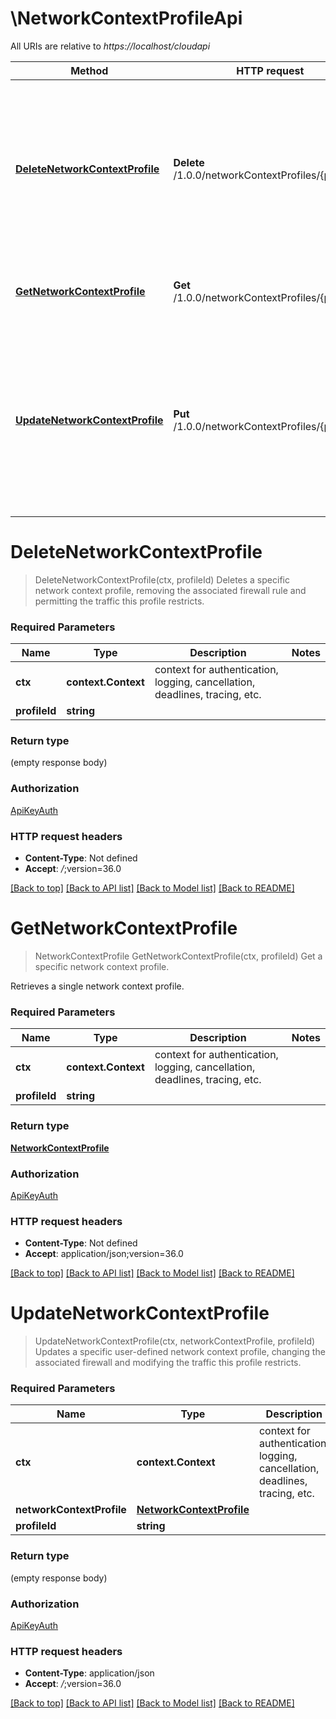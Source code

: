 # \NetworkContextProfileApi

All URIs are relative to *https://localhost/cloudapi*

Method | HTTP request | Description
------------- | ------------- | -------------
[**DeleteNetworkContextProfile**](NetworkContextProfileApi.md#DeleteNetworkContextProfile) | **Delete** /1.0.0/networkContextProfiles/{profileId} | Deletes a specific network context profile, removing the associated firewall rule and permitting the traffic this profile restricts.
[**GetNetworkContextProfile**](NetworkContextProfileApi.md#GetNetworkContextProfile) | **Get** /1.0.0/networkContextProfiles/{profileId} | Get a specific network context profile.
[**UpdateNetworkContextProfile**](NetworkContextProfileApi.md#UpdateNetworkContextProfile) | **Put** /1.0.0/networkContextProfiles/{profileId} | Updates a specific user-defined network context profile, changing the associated firewall and modifying the traffic this profile restricts.


# **DeleteNetworkContextProfile**
> DeleteNetworkContextProfile(ctx, profileId)
Deletes a specific network context profile, removing the associated firewall rule and permitting the traffic this profile restricts.

### Required Parameters

Name | Type | Description  | Notes
------------- | ------------- | ------------- | -------------
 **ctx** | **context.Context** | context for authentication, logging, cancellation, deadlines, tracing, etc.
  **profileId** | **string**|  | 

### Return type

 (empty response body)

### Authorization

[ApiKeyAuth](../README.md#ApiKeyAuth)

### HTTP request headers

 - **Content-Type**: Not defined
 - **Accept**: *_/_*;version=36.0

[[Back to top]](#) [[Back to API list]](../README.md#documentation-for-api-endpoints) [[Back to Model list]](../README.md#documentation-for-models) [[Back to README]](../README.md)

# **GetNetworkContextProfile**
> NetworkContextProfile GetNetworkContextProfile(ctx, profileId)
Get a specific network context profile.

Retrieves a single network context profile. 

### Required Parameters

Name | Type | Description  | Notes
------------- | ------------- | ------------- | -------------
 **ctx** | **context.Context** | context for authentication, logging, cancellation, deadlines, tracing, etc.
  **profileId** | **string**|  | 

### Return type

[**NetworkContextProfile**](NetworkContextProfile.md)

### Authorization

[ApiKeyAuth](../README.md#ApiKeyAuth)

### HTTP request headers

 - **Content-Type**: Not defined
 - **Accept**: application/json;version=36.0

[[Back to top]](#) [[Back to API list]](../README.md#documentation-for-api-endpoints) [[Back to Model list]](../README.md#documentation-for-models) [[Back to README]](../README.md)

# **UpdateNetworkContextProfile**
> UpdateNetworkContextProfile(ctx, networkContextProfile, profileId)
Updates a specific user-defined network context profile, changing the associated firewall and modifying the traffic this profile restricts.

### Required Parameters

Name | Type | Description  | Notes
------------- | ------------- | ------------- | -------------
 **ctx** | **context.Context** | context for authentication, logging, cancellation, deadlines, tracing, etc.
  **networkContextProfile** | [**NetworkContextProfile**](NetworkContextProfile.md)|  | 
  **profileId** | **string**|  | 

### Return type

 (empty response body)

### Authorization

[ApiKeyAuth](../README.md#ApiKeyAuth)

### HTTP request headers

 - **Content-Type**: application/json
 - **Accept**: *_/_*;version=36.0

[[Back to top]](#) [[Back to API list]](../README.md#documentation-for-api-endpoints) [[Back to Model list]](../README.md#documentation-for-models) [[Back to README]](../README.md)

